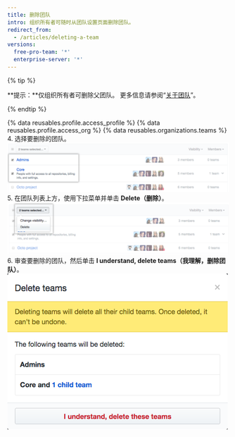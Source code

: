 ```yaml
---
title: 删除团队
intro: 组织所有者可随时从团队设置页面删除团队。
redirect_from:
  - /articles/deleting-a-team
versions:
  free-pro-team: '*'
  enterprise-server: '*'
---
```


{% tip %}

**提示：**仅组织所有者可删除父团队。 更多信息请参阅“[关于团队](/articles/about-teams)”。

{% endtip %}

{% data reusables.profile.access_profile %}
{% data reusables.profile.access_org %}
{% data reusables.organizations.teams %}
4. 选择要删除的团队。 ![选择了两个团队的团队列表](/assets/images/help/teams/list-of-teams-selected.png)
5. 在团队列表上方，使用下拉菜单并单击 **Delete（删除）**。 ![包含更改团队可见性选项的下拉菜单](/assets/images/help/teams/team-bulk-management-options.png)
6. 审查要删除的团队，然后单击 **I understand, delete teams（我理解，删除团队）**。 ![将删除团队的哦列表和删除团队按钮](/assets/images/help/teams/confirm-delete-teams-bulk.png)
